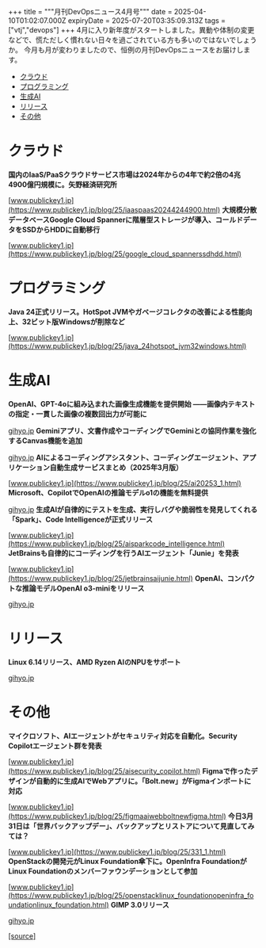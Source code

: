 +++
title = """月刊DevOpsニュース4月号"""
date = 2025-04-10T01:02:07.000Z
expiryDate = 2025-07-20T03:35:09.313Z
tags = ["vtj","devops"]
+++
4月に入り新年度がスタートしました。異動や体制の変更などで、慌ただしく慣れない日々を過ごされている方も多いのではないでしょうか。 今月も月が変わりましたので、恒例の月刊DevOpsニュースをお届けします。

*   [クラウド](#クラウド)
*   [プログラミング](#プログラミング)
*   [生成AI](#生成AI)
*   [リリース](#リリース)
*   [その他](#その他)

クラウド
====

**国内のIaaS/PaaSクラウドサービス市場は2024年からの4年で約2倍の4兆4900億円規模に。矢野経済研究所**

[www.publickey1.jp](https://www.publickey1.jp/blog/25/iaaspaas20244244900.html) **大規模分散データベースGoogle Cloud Spannerに階層型ストレージが導入、コールドデータをSSDからHDDに自動移行**

[www.publickey1.jp](https://www.publickey1.jp/blog/25/google_cloud_spannerssdhdd.html)

プログラミング
=======

**Java 24正式リリース。HotSpot JVMやガベージコレクタの改善による性能向上、32ビット版Windowsが削除など**

[www.publickey1.jp](https://www.publickey1.jp/blog/25/java_24hotspot_jvm32windows.html)

生成AI
====

**OpenAI、GPT-4oに組み込まれた画像生成機能を提供開始 ——画像内テキストの指定・一貫した画像の複数回出力が可能に**

[gihyo.jp](https://gihyo.jp/article/2025/03/gpt4o-image-generation?utm_source=feed) **Geminiアプリ⁠⁠、文書作成やコーディングでGeminiとの協同作業を強化するCanvas機能を追加**

[gihyo.jp](https://gihyo.jp/article/2025/03/gemini-add-canvas-and-audio-verview-features?utm_source=feed) **AIによるコーディングアシスタント、コーディングエージェント、アプリケーション自動生成サービスまとめ（2025年3月版）**

[www.publickey1.jp](https://www.publickey1.jp/blog/25/ai20253_1.html) **Microsoft⁠⁠⁠⁠、CopilotでOpenAIの推論モデルo1の機能を無料提供**

[gihyo.jp](https://gihyo.jp/article/2025/01/copilot-think-deeper?utm_source=feed) **生成AIが自律的にテストを生成、実行しバグや脆弱性を発見してくれる「Spark」、Code Intelligenceが正式リリース**

[www.publickey1.jp](https://www.publickey1.jp/blog/25/aisparkcode_intelligence.html) **JetBrainsも自律的にコーディングを行うAIエージェント「Junie」を発表**

[www.publickey1.jp](https://www.publickey1.jp/blog/25/jetbrainsaijunie.html) **OpenAI⁠⁠、コンパクトな推論モデルOpenAI o3-miniをリリース**

[gihyo.jp](https://gihyo.jp/article/2025/02/openai-o3-mini?utm_source=feed)

リリース
====

**Linux 6.14リリース、AMD Ryzen AIのNPUをサポート**

[gihyo.jp](https://gihyo.jp/article/2025/03/daily-linux-250326?utm_source=feed)

その他
===

**マイクロソフト、AIエージェントがセキュリティ対応を自動化。Security Copilotエージェント群を発表**

[www.publickey1.jp](https://www.publickey1.jp/blog/25/aisecurity_copilot.html) **Figmaで作ったデザインが自動的に生成AIでWebアプリに。「Bolt.new」がFigmaインポートに対応**

[www.publickey1.jp](https://www.publickey1.jp/blog/25/figmaaiwebboltnewfigma.html) **今日3月31日は「世界バックアップデー」、バックアップとリストアについて見直してみては？**

[www.publickey1.jp](https://www.publickey1.jp/blog/25/331_1.html) **OpenStackの開発元がLinux Foundation傘下に。OpenInfra FoundationがLinux Foundationのメンバーファウンデーションとして参加**

[www.publickey1.jp](https://www.publickey1.jp/blog/25/openstacklinux_foundationopeninfra_foundationlinux_foundation.html) **GIMP 3.0リリース**

[gihyo.jp](https://gihyo.jp/article/2025/03/gimp-3-0?utm_source=feed)

[[source]](https://devops-blog.virtualtech.jp/entry/20250410/1744246927)
